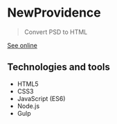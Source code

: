 # NewProvidence
> Convert PSD to HTML

[See online](https://fncoder.github.io/new-providence/)

## Technologies and tools
- HTML5
- CSS3
- JavaScript (ES6)
- Node.js
- Gulp
